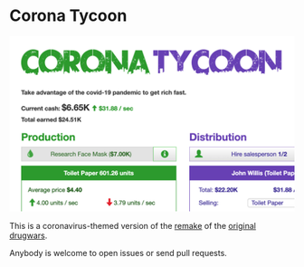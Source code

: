 # Corona Tycoon
![Screenshot of the game](images/screenshot.png)

This is a coronavirus-themed version of the [remake](https://github.com/bizkut/DopeWars) of the [original drugwars](https://en.wikipedia.org/wiki/Drugwars).

Anybody is welcome to open issues or send pull requests.